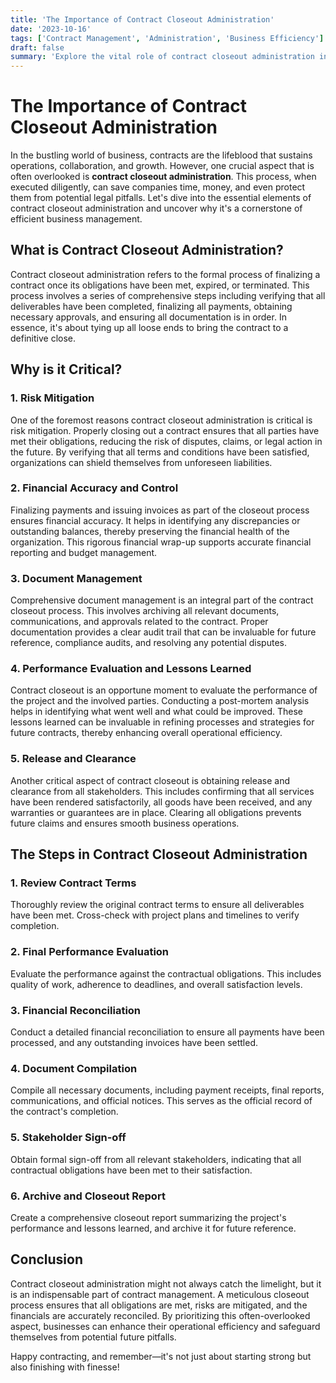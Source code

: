 ```yaml
---
title: 'The Importance of Contract Closeout Administration'
date: '2023-10-16'
tags: ['Contract Management', 'Administration', 'Business Efficiency']
draft: false
summary: 'Explore the vital role of contract closeout administration in ensuring business efficiency and compliance, unlocking the secrets to streamlined operations and risk reduction.'
---
```


# The Importance of Contract Closeout Administration

In the bustling world of business, contracts are the lifeblood that sustains operations, collaboration, and growth. However, one crucial aspect that is often overlooked is **contract closeout administration**. This process, when executed diligently, can save companies time, money, and even protect them from potential legal pitfalls. Let's dive into the essential elements of contract closeout administration and uncover why it's a cornerstone of efficient business management.

## What is Contract Closeout Administration?

Contract closeout administration refers to the formal process of finalizing a contract once its obligations have been met, expired, or terminated. This process involves a series of comprehensive steps including verifying that all deliverables have been completed, finalizing all payments, obtaining necessary approvals, and ensuring all documentation is in order. In essence, it's about tying up all loose ends to bring the contract to a definitive close.

## Why is it Critical?

### 1. **Risk Mitigation**

One of the foremost reasons contract closeout administration is critical is risk mitigation. Properly closing out a contract ensures that all parties have met their obligations, reducing the risk of disputes, claims, or legal action in the future. By verifying that all terms and conditions have been satisfied, organizations can shield themselves from unforeseen liabilities.

### 2. **Financial Accuracy and Control**

Finalizing payments and issuing invoices as part of the closeout process ensures financial accuracy. It helps in identifying any discrepancies or outstanding balances, thereby preserving the financial health of the organization. This rigorous financial wrap-up supports accurate financial reporting and budget management.

### 3. **Document Management**

Comprehensive document management is an integral part of the contract closeout process. This involves archiving all relevant documents, communications, and approvals related to the contract. Proper documentation provides a clear audit trail that can be invaluable for future reference, compliance audits, and resolving any potential disputes.

### 4. **Performance Evaluation and Lessons Learned**

Contract closeout is an opportune moment to evaluate the performance of the project and the involved parties. Conducting a post-mortem analysis helps in identifying what went well and what could be improved. These lessons learned can be invaluable in refining processes and strategies for future contracts, thereby enhancing overall operational efficiency.

### 5. **Release and Clearance**

Another critical aspect of contract closeout is obtaining release and clearance from all stakeholders. This includes confirming that all services have been rendered satisfactorily, all goods have been received, and any warranties or guarantees are in place. Clearing all obligations prevents future claims and ensures smooth business operations.

## The Steps in Contract Closeout Administration

### 1. **Review Contract Terms**

Thoroughly review the original contract terms to ensure all deliverables have been met. Cross-check with project plans and timelines to verify completion.

### 2. **Final Performance Evaluation**

Evaluate the performance against the contractual obligations. This includes quality of work, adherence to deadlines, and overall satisfaction levels.

### 3. **Financial Reconciliation**

Conduct a detailed financial reconciliation to ensure all payments have been processed, and any outstanding invoices have been settled.

### 4. **Document Compilation**

Compile all necessary documents, including payment receipts, final reports, communications, and official notices. This serves as the official record of the contract's completion.

### 5. **Stakeholder Sign-off**

Obtain formal sign-off from all relevant stakeholders, indicating that all contractual obligations have been met to their satisfaction.

### 6. **Archive and Closeout Report**

Create a comprehensive closeout report summarizing the project's performance and lessons learned, and archive it for future reference.

## Conclusion

Contract closeout administration might not always catch the limelight, but it is an indispensable part of contract management. A meticulous closeout process ensures that all obligations are met, risks are mitigated, and the financials are accurately reconciled. By prioritizing this often-overlooked aspect, businesses can enhance their operational efficiency and safeguard themselves from potential future pitfalls. 

Happy contracting, and remember—it's not just about starting strong but also finishing with finesse!